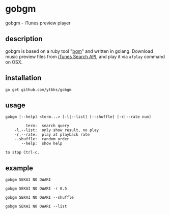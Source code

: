 # gobgm

gobgm - iTunes preview player

## description

gobgm is based on a ruby tool "[bgm](https://github.com/hitode909/bgm)" and written in golang.
Download music preview files from [iTunes Search API](https://www.apple.com/itunes/affiliates/resources/documentation/itunes-store-web-service-search-api.html), and play it via `afplay` command on OSX.


## installation

```
go get github.com/ytkhs/gobgm
```

## usage

```
gobgm [--help] <term...> [-l|--list] [--shuffle] [-r|--rate num]
    
         term:  search query
    -l,--list:  only show result, no play
    -r,--rate:  play at playback rate
    --shuffle:  random order 
       --help:  show help
    
to stop Ctrl-c.
```


## example

```
gobgm SEKAI NO OWARI

gobgm SEKAI NO OWARI -r 0.5

gobgm SEKAI NO OWARI --shuffle

gobgm SEKAI NO OWARI --list
```

	
